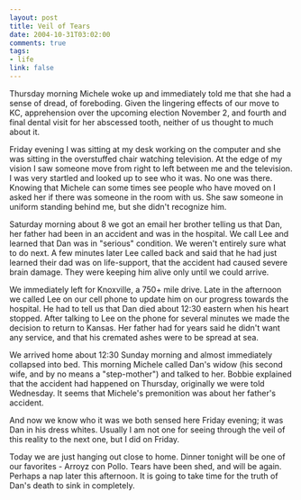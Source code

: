 ```yaml
--- 
layout: post
title: Veil of Tears
date: 2004-10-31T03:02:00
comments: true
tags:
- life
link: false
---
```

Thursday morning Michele woke up and immediately told me that she had a sense of dread, of foreboding. Given the lingering effects of our move to KC, apprehension over the upcoming election November 2, and fourth and final dental visit for her abscessed tooth, neither of us thought to much about it.

Friday evening I was sitting at my desk working on the computer and she was sitting in the overstuffed chair watching television. At the edge of my vision I saw someone move from right to left between me and the television. I was very startled and looked up to see who it was. No one was there. Knowing that Michele can some times see people who have moved on I asked her if there was someone in the room with us. She saw someone in uniform standing behind me, but she didn't recognize him.

Saturday morning about 8 we got an email her brother telling us that Dan, her father had been in an accident and was in the hospital. We call Lee and learned that Dan was in "serious" condition. We weren't entirely sure what to do next. A few minutes later Lee called back and said that he had just learned their dad was on life-support, that the accident had caused severe brain damage. They were keeping him alive only until we could arrive.

We immediately left for Knoxville, a 750+ mile drive. Late in the afternoon we called Lee on our cell phone to update him on our progress towards the hospital. He had to tell us that Dan died about 12:30 eastern when his heart stopped.  After talking to Lee on the phone for several minutes we made the decision to return to Kansas. Her father had for years said he didn't want any service, and that his cremated ashes were to be spread at sea.

We arrived home about 12:30 Sunday morning and almost immediately collapsed into bed. This morning Michele called Dan's widow (his second wife, and by no means a "step-mother") and talked to her. Bobbie explained that the accident had happened on Thursday, originally we were told Wednesday. It seems that Michele's premonition was about her father's accident.

And now we know who it was we both sensed here Friday evening; it was Dan in his dress whites. Usually I am not one for seeing through the veil of this reality to the next one, but I did on Friday.

Today we are just hanging out close to home. Dinner tonight will be one of our favorites - Arroyz con Pollo. Tears have been shed, and will be again. Perhaps a nap later this afternoon. It is going to take time for the truth of Dan's death to sink in completely.

